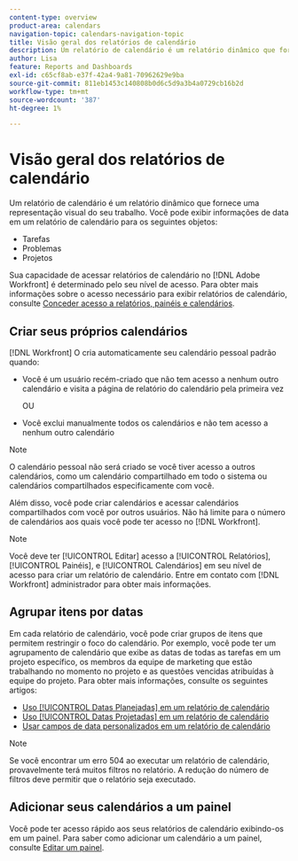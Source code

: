 ```yaml
---
content-type: overview
product-area: calendars
navigation-topic: calendars-navigation-topic
title: Visão geral dos relatórios de calendário
description: Um relatório de calendário é um relatório dinâmico que fornece uma representação visual do seu trabalho. Você pode exibir informações de data em um relatório de calendário para tarefas, problemas e projetos.
author: Lisa
feature: Reports and Dashboards
exl-id: c65cf8ab-e37f-42a4-9a81-70962629e9ba
source-git-commit: 811eb1453c140808b0d6c5d9a3b4a0729cb16b2d
workflow-type: tm+mt
source-wordcount: '387'
ht-degree: 1%

---
```


# Visão geral dos relatórios de calendário

<!-- Audited: 01/2024 -->

Um relatório de calendário é um relatório dinâmico que fornece uma representação visual do seu trabalho. Você pode exibir informações de data em um relatório de calendário para os seguintes objetos:

* Tarefas
* Problemas
* Projetos

Sua capacidade de acessar relatórios de calendário no [!DNL Adobe Workfront] é determinado pelo seu nível de acesso. Para obter mais informações sobre o acesso necessário para exibir relatórios de calendário, consulte [Conceder acesso a relatórios, painéis e calendários](../../../administration-and-setup/add-users/configure-and-grant-access/grant-access-reports-dashboards-calendars.md).

## Criar seus próprios calendários

[!DNL Workfront] O cria automaticamente seu calendário pessoal padrão quando:

* Você é um usuário recém-criado que não tem acesso a nenhum outro calendário e visita a página de relatório do calendário pela primeira vez

  OU

* Você exclui manualmente todos os calendários e não tem acesso a nenhum outro calendário

>[!NOTE]
>
>O calendário pessoal não será criado se você tiver acesso a outros calendários, como um calendário compartilhado em todo o sistema ou calendários compartilhados especificamente com você.

Além disso, você pode criar calendários e acessar calendários compartilhados com você por outros usuários. Não há limite para o número de calendários aos quais você pode ter acesso no [!DNL Workfront].

>[!NOTE]
>
>Você deve ter [!UICONTROL Editar] acesso a [!UICONTROL Relatórios], [!UICONTROL Painéis], e [!UICONTROL Calendários] em seu nível de acesso para criar um relatório de calendário. Entre em contato com [!DNL Workfront] administrador para obter mais informações.

## Agrupar itens por datas

Em cada relatório de calendário, você pode criar grupos de itens que permitem restringir o foco do calendário. Por exemplo, você pode ter um agrupamento de calendário que exibe as datas de todas as tarefas em um projeto específico, os membros da equipe de marketing que estão trabalhando no momento no projeto e as questões vencidas atribuídas à equipe do projeto. Para obter mais informações, consulte os seguintes artigos:

* [Uso [!UICONTROL Datas Planejadas] em um relatório de calendário](../../../reports-and-dashboards/reports/calendars/use-planned-dates.md)
* [Uso [!UICONTROL Datas Projetadas] em um relatório de calendário](../../../reports-and-dashboards/reports/calendars/use-projected-dates.md)
* [Usar campos de data personalizados em um relatório de calendário](../../../reports-and-dashboards/reports/calendars/use-custom-dates.md)

>[!NOTE]
>
>Se você encontrar um erro 504 ao executar um relatório de calendário, provavelmente terá muitos filtros no relatório. A redução do número de filtros deve permitir que o relatório seja executado.

## Adicionar seus calendários a um painel

Você pode ter acesso rápido aos seus relatórios de calendário exibindo-os em um painel. Para saber como adicionar um calendário a um painel, consulte [Editar um painel](../../../reports-and-dashboards/dashboards/creating-and-managing-dashboards/edit-dashboard.md).
